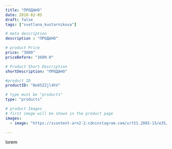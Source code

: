 ```yaml
---
title: "ПРОДАНО"
date: 2018-02-05
draft: false
tags: ["svetlana_kustarnikova"]

# meta description
description : "ПРОДАНО"

# product Price
price: "3000"
priceBefore: "3600.0"

# Product Short Description
shortDescription: "ПРОДАНО"

#product ID
productID: "Be05ZZjl4hV"

# type must be "products"
type: "products"

# product Images
# first image will be shown in the product page
images:
  - image: "https://scontent-arn2-2.cdninstagram.com/v/t51.2885-15/e35/26865896_242312882976137_6367861707259248640_n.jpg?se=7&tp=1&_nc_ht=scontent-arn2-2.cdninstagram.com&_nc_cat=105&_nc_ohc=pWeW5PxKt7cAX_0xxQa&ccb=7-4&oh=00aee46b46d171e8f0ca83cbfceeaed8&oe=608405DB&ig_cache_key=MTcwODI0MjU5Mjc1ODk5MDkzMw%3D%3D.2-ccb7-4"

---
```

lorem
